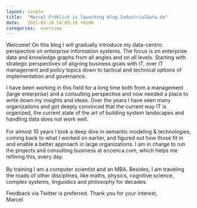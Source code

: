 ```yaml
---
layout: single
title:  "Marcel Fröhlich is launching blog.IndustrialData.de"
date:   2021-03-10 14:09:16 +0100
categories:  overview
---
```


Welcome!
On this blog I will gradually introduce my data-centric perspective on enterprise information systems.
The focus is on enterprise data and knowledge graphs from all angles and on all levels.
Starting with strategic perspectives of aligning business goals with IT, over IT management and policy topics down to tactical and technical options of implementation and governance.

I have been working in this field for a long time both from a management (large enterprise) and a consulting perspective and now needed a place to write down my insights and ideas.
Over the years I have seen many organizations and got deeply convinced that the current way IT is organized,
the current state of the art of building system landscapes and handling data does not work well.<br/>
<br/>For almost 10 years I took a deep dive in semantic modeling & technologies, coming back to what I worked on earlier, and figured out how those fit in and enable a better approach in large organizations. I am in charge to run the projects and consulting business  at eccenca.com, which helps me refining this, every day.<br/>
<br/>By training I am a computer scientist and an MBA. Besides, I am traveling the roads of other disciplines, like maths, physics, cognitive science, complex systems, linguistics and philosophy for decades.

Feedback via Twitter is preferred. Thank you for your interest, <br/>
Marcel

